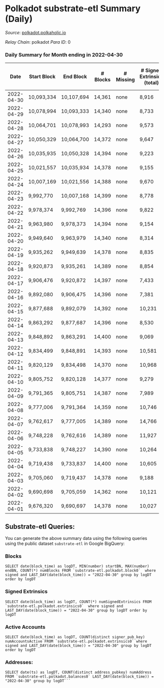 # Polkadot substrate-etl Summary (Daily)

_Source_: [polkadot.polkaholic.io](https://polkadot.polkaholic.io)

*Relay Chain*: polkadot
*Para ID*: 0



### Daily Summary for Month ending in 2022-04-30


| Date | Start Block | End Block | # Blocks | # Missing | # Signed Extrinsics (total) | # Active Accounts | # Addresses with Balances | # Events | # Transfers | # XCM Transfers In | # XCM Transfers Out |
| ---- | ----------- | --------- | -------- | --------- | --------------------------- | ----------------- | ------------------------- | -------- | ----------- | ------------------ | ------------------- |
| 2022-04-30 | 10,093,334 | 10,107,694 | 14,361 | none | 8,916 | 3,960 | 966,416 | 290,424 | 7,583 ($69,471,527) |   |   |
| 2022-04-29 | 10,078,994 | 10,093,333 | 14,340 | none | 8,733 | 4,072 |  | 289,097 | 7,504 ($183,060,169) |   |   |
| 2022-04-28 | 10,064,701 | 10,078,993 | 14,293 | none | 9,573 | 4,611 |  | 293,090 | 8,420 ($74,580,250) |   |   |
| 2022-04-27 | 10,050,329 | 10,064,700 | 14,372 | none | 9,647 | 4,698 |  | 297,606 | 8,570 ($128,410,298) |   |   |
| 2022-04-26 | 10,035,935 | 10,050,328 | 14,394 | none | 9,223 | 4,202 |  | 292,731 | 8,296 ($111,745,236) |   |   |
| 2022-04-25 | 10,021,557 | 10,035,934 | 14,378 | none | 9,155 | 4,291 |  | 296,528 | 8,186 ($94,285,536) |   |   |
| 2022-04-24 | 10,007,169 | 10,021,556 | 14,388 | none | 9,670 | 5,029 |  | 297,113 | 8,397 ($70,851,932) |   |   |
| 2022-04-23 | 9,992,770 | 10,007,168 | 14,399 | none | 8,778 | 3,854 |  | 294,431 | 7,768 ($76,892,479) |   |   |
| 2022-04-22 | 9,978,374 | 9,992,769 | 14,396 | none | 9,822 | 4,091 |  | 312,070 | 8,906 ($94,894,744) |   |   |
| 2022-04-21 | 9,963,980 | 9,978,373 | 14,394 | none | 9,154 | 4,011 |  | 297,681 | 8,900 ($80,295,770) |   |   |
| 2022-04-20 | 9,949,640 | 9,963,979 | 14,340 | none | 8,314 | 3,728 |  | 289,117 | 7,044 ($692,317,827) |   |   |
| 2022-04-19 | 9,935,262 | 9,949,639 | 14,378 | none | 8,835 | 3,838 |  | 291,067 | 7,687 ($423,452,473) |   |   |
| 2022-04-18 | 9,920,873 | 9,935,261 | 14,389 | none | 8,854 | 3,833 |  | 292,668 | 7,585 ($83,065,906) |   |   |
| 2022-04-17 | 9,906,476 | 9,920,872 | 14,397 | none | 7,433 | 3,335 |  | 283,516 | 6,707 ($45,739,242) |   |   |
| 2022-04-16 | 9,892,080 | 9,906,475 | 14,396 | none | 7,381 | 3,322 |  | 280,422 | 6,409 ($45,325,520) |   |   |
| 2022-04-15 | 9,877,688 | 9,892,079 | 14,392 | none | 10,231 | 5,123 |  | 306,577 | 9,032 ($254,619,795) |   |   |
| 2022-04-14 | 9,863,292 | 9,877,687 | 14,396 | none | 8,530 | 3,869 |  | 304,628 | 7,343 ($110,777,866) |   |   |
| 2022-04-13 | 9,848,892 | 9,863,291 | 14,400 | none | 9,069 | 4,130 |  | 300,864 | 7,880 ($443,723,340) |   |   |
| 2022-04-12 | 9,834,499 | 9,848,891 | 14,393 | none | 10,581 | 4,536 |  | 311,588 | 9,107 ($171,253,608) |   |   |
| 2022-04-11 | 9,820,129 | 9,834,498 | 14,370 | none | 10,968 | 4,617 |  | 306,157 | 9,843 ($172,123,299) |   |   |
| 2022-04-10 | 9,805,752 | 9,820,128 | 14,377 | none | 9,279 | 4,132 |  | 292,991 | 8,030 ($84,885,668) |   |   |
| 2022-04-09 | 9,791,365 | 9,805,751 | 14,387 | none | 7,989 | 3,703 |  | 283,030 | 6,793 ($111,552,513) |   |   |
| 2022-04-08 | 9,777,006 | 9,791,364 | 14,359 | none | 10,746 | 4,190 |  | 298,728 | 8,271 ($93,317,802) |   |   |
| 2022-04-07 | 9,762,617 | 9,777,005 | 14,389 | none | 14,766 | 6,438 |  | 327,429 | 12,410 ($97,354,765) |   |   |
| 2022-04-06 | 9,748,228 | 9,762,616 | 14,389 | none | 11,927 | 5,598 |  | 310,625 | 10,577 ($215,431,291) |   |   |
| 2022-04-05 | 9,733,838 | 9,748,227 | 14,390 | none | 10,264 | 4,637 |  | 297,957 | 8,898 ($148,338,992) |   |   |
| 2022-04-04 | 9,719,438 | 9,733,837 | 14,400 | none | 10,605 | 5,288 |  | 304,911 | 9,201 ($204,585,903) |   |   |
| 2022-04-03 | 9,705,060 | 9,719,437 | 14,378 | none | 9,188 | 4,271 |  | 289,974 | 7,723 ($100,615,642) |   |   |
| 2022-04-02 | 9,690,698 | 9,705,059 | 14,362 | none | 10,121 | 4,655 |  | 297,757 | 9,235 ($161,761,522) |   |   |
| 2022-04-01 | 9,676,320 | 9,690,697 | 14,378 | none | 10,027 | 4,734 |  | 286,617 | 9,244 ($124,538,962) |   |   |

## Substrate-etl Queries:
You can generate the above summary data using the following queries using the public dataset `substrate-etl` in Google BigQuery:


### Blocks
```
SELECT date(block_time) as logDT, MIN(number) startBN, MAX(number) endBN, COUNT(*) numBlocks FROM `substrate-etl.polkadot.block0`  where signed and LAST_DAY(date(block_time)) = "2022-04-30" group by logDT order by logDT
```


### Signed Extrinsics
```
SELECT date(block_time) as logDT, COUNT(*) numSignedExtrinsics FROM `substrate-etl.polkadot.extrinsics0`  where signed and LAST_DAY(date(block_time)) = "2022-04-30" group by logDT order by logDT
```


### Active Accounts
```
SELECT date(block_time) as logDT, COUNT(distinct signer_pub_key) numAccountsActive FROM `substrate-etl.polkadot.extrinsics0` where signed and LAST_DAY(date(block_time)) = "2022-04-30" group by logDT order by logDT
```


### Addresses:
```
SELECT date(ts) as logDT, COUNT(distinct address_pubkey) numAddress FROM `substrate-etl.polkadot.balances0` LAST_DAY(date(block_time)) = "2022-04-30" group by logDT```

